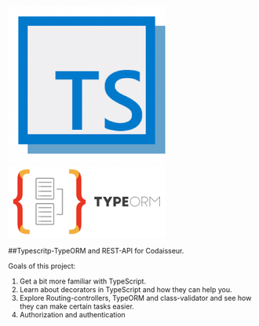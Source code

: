![typescript icon](https://github.com/Zefevr/Typescript-TypeORM/blob/master/dev-icons/Typescript_logo.png)
![typeORM icon](https://github.com/Zefevr/Typescript-TypeORM/blob/master/dev-icons/TypeORM.png)

##Typescritp-TypeORM and REST-API for Codaisseur.

Goals of this project:

1. Get a bit more familiar with TypeScript.
2. Learn about decorators in TypeScript and how they can help you.
3. Explore Routing-controllers, TypeORM and class-validator and see how they can make certain tasks easier.
4. Authorization and authentication

